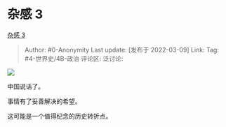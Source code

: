 # 杂感 3
[杂感 3](https://zhuanlan.zhihu.com/p/477895229)

> Author: #0-Anonymity
> Last update: [发布于 2022-03-09]
> Link:
> Tag: #4-世界史/4B-政治
> 评论区:
> 泛讨论:

![](https://pic1.zhimg.com/v2-33e2451797e6ee35230d2b2041ead4e8_b.jpg)

中国说话了。

事情有了妥善解决的希望。

这可能是一个值得纪念的历史转折点。
